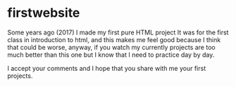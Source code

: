 # firstwebsite
Some years ago (2017) I made my first pure HTML project
It was for the first class in introduction to html, and this makes me feel good because I think that could be worse, anyway, if you watch my currently projects are too much better than this one but I know that I need to practice day by day.

I accept your comments and I hope that you share with me your first projects.
